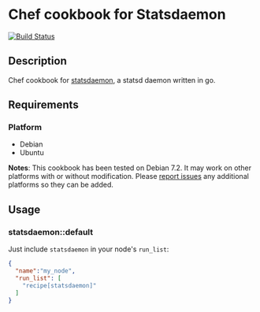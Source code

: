# Chef cookbook for Statsdaemon

[![Build Status](https://travis-ci.org/odolbeau/cookbook-statsdaemon.png)](https://travis-ci.org/odolbeau/cookbook-statsdaemon)

## Description

Chef cookbook for [statsdaemon](https://github.com/bitly/statsdaemon), a statsd
daemon written in go.

## Requirements

### Platform

* Debian
* Ubuntu

**Notes**: This cookbook has been tested on Debian 7.2. It may work on other
platforms with or without modification. Please [report
issues](https://github.com/odolbeau/cookbook-statsdaemon/issues) any additional
platforms so they can be added.

## Usage

### statsdaemon::default

Just include `statsdaemon` in your node's `run_list`:

```json
{
  "name":"my_node",
  "run_list": [
    "recipe[statsdaemon]"
  ]
}
```
